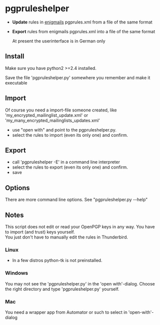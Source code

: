 # pgpruleshelper
* **Update** rules in [enigmails](https://addons.mozilla.org/de/thunderbird/addon/enigmail/ ) pgprules.xml from a file of the same format
* **Export**  rules from enigmails pgprules.xml into a file of the same format
	
	At present the userinterface is in German only


## Install
Make sure you have python2 >=2.4 installed.

Save the file 'pgpruleshelper.py' somewhere you remember and make it executable


## Import
Of course you need a import-file someone created, like 'my\_encrypted\_mailinglist\_update.xml' or 'my\_many\_encrypted\_mailinglists\_updates.xml'

* use "open with" and point to the pgpruleshelper.py.
* select the rules to import (even its only one) and confirm.


## Export
* call 'pgpruleshelper -E' in a command line interpreter 
* select the rules to export (even its only one) and confirm.
* save


## Options
There are more command line options. See "pgpruleshelper.py --help"


## Notes
This script does not edit or read your OpenPGP keys in any way.
You have to import (and trust) keys yourself.  
You just don't have to manually edit the rules in Thunderbird.

### Linux ###
* In a few distros python-tk is not preinstalled. 

### Windows ###
You may not see the 'pgpruleshelper.py' in the 'open with'-dialog.
Choose the right directory and type 'pgpruleshelper.py' yourself.

### Mac ###
You need a wrapper app from Automator or such to select in 'open-with'-dialog


  








